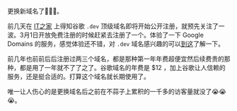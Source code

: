 更换新域名了:tada::tada::tada:。
<!--more-->
前几天在 [IT之家](https://www.ithome.com/0/409/829.htm) 上得知谷歌 `.dev` 顶级域名即将开始公开注册，就预先关注了一波。3月1日开放免费注册的时候赶紧去注册了一个。体验了一下 Google Domains 的服务，感觉体验还不错，对 `.dev` 域名感兴趣的可以[到这](https://get.dev/)了解一下。  

前几年也前前后后注册过两三个域名，都是那种第一年年费超便宜然后续费贵的那种，都是用了一年就不了了之了。谷歌域名的年费是 $12 ，加上谷歌让人信赖的服务，还是挺合适的。打算这个域名就长期使用了。  

唯一让人伤心的是更换域名后之前在不蒜子上累积的一千多的访客量就没了:sob::sob::sob:。

